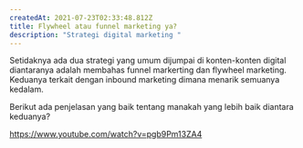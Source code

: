 ```yaml
---
createdAt: 2021-07-23T02:33:48.812Z
title: Flywheel atau funnel marketing ya?
description: "Strategi digital marketing "
---
```

Setidaknya ada dua strategi yang umum dijumpai di konten-konten digital diantaranya adalah membahas funnel markerting dan flywheel marketing. Keduanya terkait dengan inbound marketing dimana menarik semuanya kedalam.

Berikut ada penjelasan yang baik tentang manakah yang lebih baik diantara keduanya?

https://www.youtube.com/watch?v=pgb9Pm13ZA4